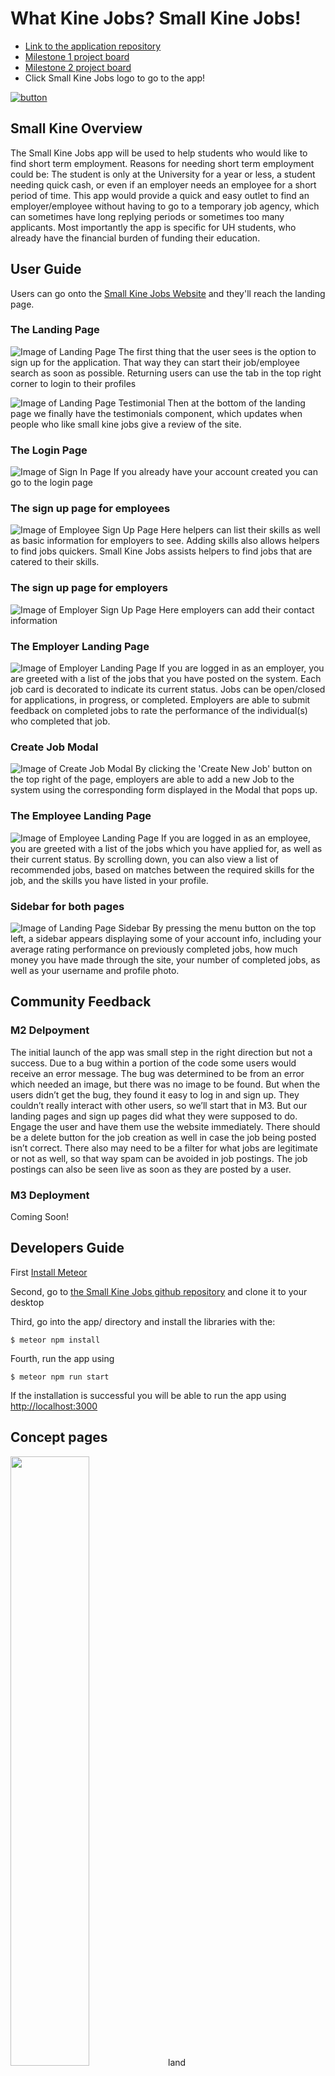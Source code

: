 # What Kine Jobs? Small Kine Jobs!

* <a href="https://github.com/smallkinejobs/application">Link to the application repository</a>
* [Milestone 1 project board]("https://github.com/smallkinejobs/application/projects/1")
* [Milestone 2 project board]("https://github.com/smallkinejobs/application/projects/2")
* Click Small Kine Jobs logo to go to the app!

 [![button](/images/smallkinelogo.PNG)](http://smallkinejobs.meteorapp.com/)
  


## Small Kine Overview
The Small Kine Jobs app will be used to help students who would like to find short term employment. Reasons for needing short term employment could be: The student is only at the University for a year or less, a student needing quick cash, or even if an employer needs an employee for a short period of time. This app would provide a quick and easy outlet to find an employer/employee without having to go to a temporary job agency, which can sometimes have long replying periods or sometimes too many applicants. 
Most importantly the app is specific for UH students, who already have the financial burden of funding their education.

## User Guide
Users can go onto the [Small Kine Jobs Website]("smallkinejobs.meteorapp.com") and they'll reach the landing page.

### The Landing Page
![Image of Landing Page](/images/landingpagedraft2.PNG)
The first thing that the user sees is the option to sign up for the application. That way they can start their job/employee search as soon as possible. Returning users can use the tab in the top right corner to login to their profiles

![Image of Landing Page Testimonial](/images/landingpagetestimonialsdraft.PNG)
Then at the bottom of the landing page we finally have the testimonials component, which updates when people who like small kine jobs give a review of the site. 

### The Login Page
![Image of Sign In Page](/images/sign_in.png)
If you already have your account created you can go to the login page

### The sign up page for employees

![Image of Employee Sign Up Page](/images/employeesignupdraft.PNG)
Here helpers can list their skills as well as basic information for employers to see. Adding skills also allows helpers to find jobs quickers. Small Kine Jobs assists helpers to find jobs that are catered to their skills.

### The sign up page for employers

![Image of Employer Sign Up Page](/images/employersignupdraft.PNG)
Here employers can add their contact information


### The Employer Landing Page
![Image of Employer Landing Page](/images/employer_landing.png)
If you are logged in as an employer, you are greeted with a list of the jobs that you have posted on the system. Each job card is decorated to indicate its current status. Jobs can be open/closed for applications, in progress, or completed. Employers are able to submit feedback on completed jobs to rate the performance of the individual(s) who completed that job.

### Create Job Modal
![Image of Create Job Modal](/images/pos_job_modal.png)
By clicking the 'Create New Job' button on the top right of the page, employers are able to add a new Job to the system using the corresponding form displayed in the Modal that pops up.

### The Employee Landing Page
![Image of Employee Landing Page](/images/employee_landing.png)
If you are logged in as an employee, you are greeted with a list of the jobs which you have applied for, as well as their current status. By scrolling down, you can also view a list of recommended jobs, based on matches between the required skills for the job, and the skills you have listed in your profile.

### Sidebar for both pages
![Image of Landing Page Sidebar](/images/landing_sidebar.png)
By pressing the menu button on the top left, a sidebar appears displaying some of your account info, including your average rating performance on previously completed jobs, how much money you have made through the site, your number of completed jobs, as well as your username and profile photo.

## Community Feedback

### M2 Delpoyment
The initial launch of the app was small step in the right direction but not a success. Due to a bug within a portion of the code some users would receive an error message. The bug was determined to be from an error which needed an image, but there was no image to be found. But when the users didn’t get the bug, they found it easy to log in and sign up. They couldn’t really interact with other users, so we’ll start that in M3. But our landing pages and sign up pages did what they were supposed to do. Engage the user and have them use the website immediately. There should be a delete button for the job creation as well in case the job being posted isn’t correct. There also may need to be a filter for what jobs are legitimate or not as well, so that way spam can be avoided in job postings. The job postings can also be seen live as soon as they are posted by a user. 

### M3 Deployment
Coming Soon!

## Developers Guide 
First [Install Meteor](https://www.meteor.com/install)

Second, go to [the Small Kine Jobs github repository](https://github.com/smallkinejobs/application) and clone it to your desktop

Third, go into the app/ directory and install the libraries with the:
```
$ meteor npm install
```
Fourth, run the app using 
```
$ meteor npm run start
```
If the installation is successful you will be able to run the app using [http://localhost:3000](http://localhost:3000)

## Concept pages
<img height="50%" width="50%" src = "/images/Landing.jpeg">land
<img height="50%" width="50%" src = "/images/Profile.jpg">
<img height="50%" width="50%" src = "/images/Search.jpg">
<img height="50%" width="50%" src = "/images/SignIn.jpg">
<img height="50%" width="50%" src = "/images/UserEmployee.jpg">
<img height="50%" width="50%" src = "/images/UserEmployer.jpg">
<img height="50%" width="50%" src = "/images/UserEmployerEmployee.jpg">

## Application models
<img height="50%" width="50%" src = "/images/models.jpg">
